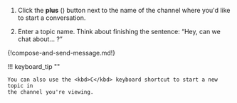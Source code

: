 1. Click the **plus** (<i class="zulip-icon zulip-icon-square-plus"></i>) button next
   to the name of the channel where you'd like to start a conversation.

1. Enter a topic name. Think about finishing the sentence: “Hey, can we chat about… ?”

{!compose-and-send-message.md!}

!!! keyboard_tip ""

    You can also use the <kbd>C</kbd> keyboard shortcut to start a new topic in
    the channel you're viewing.
